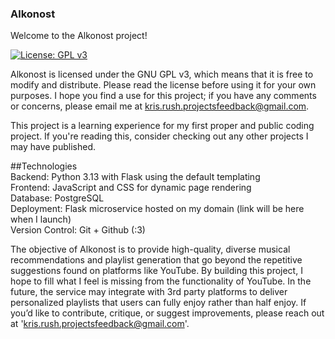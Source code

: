 ### Alkonost
Welcome to the Alkonost project!


[![License: GPL v3](https://img.shields.io/badge/License-GPLv3-blue.svg)](https://www.gnu.org/licenses/gpl-3.0)

Alkonost is licensed under the GNU GPL v3, which means that it is free to modify and distribute. Please read the license before using it for your own purposes. I hope you find a use for this project; if you have any comments or concerns, please email me at kris.rush.projectsfeedback@gmail.com.

This project is a learning experience for my first proper and public coding project. If you're reading this, consider checking out any other projects I may have published.

##Technologies  
Backend: Python 3.13 with Flask using the default templating  
Frontend: JavaScript and CSS for dynamic page rendering  
Database: PostgreSQL  
Deployment: Flask microservice hosted on my domain (link will be here when I launch)  
Version Control: Git + Github (:3)  

The objective of Alkonost is to provide high-quality, diverse musical recommendations and playlist generation that go beyond the repetitive suggestions found on platforms like YouTube. By building this project, I hope to fill what I feel is missing from the functionality of YouTube. In the future, the service may integrate with 3rd party platforms to deliver personalized playlists that users can fully enjoy rather than half enjoy. If you’d like to contribute, critique, or suggest improvements, please reach out at 'kris.rush.projectsfeedback@gmail.com'.
